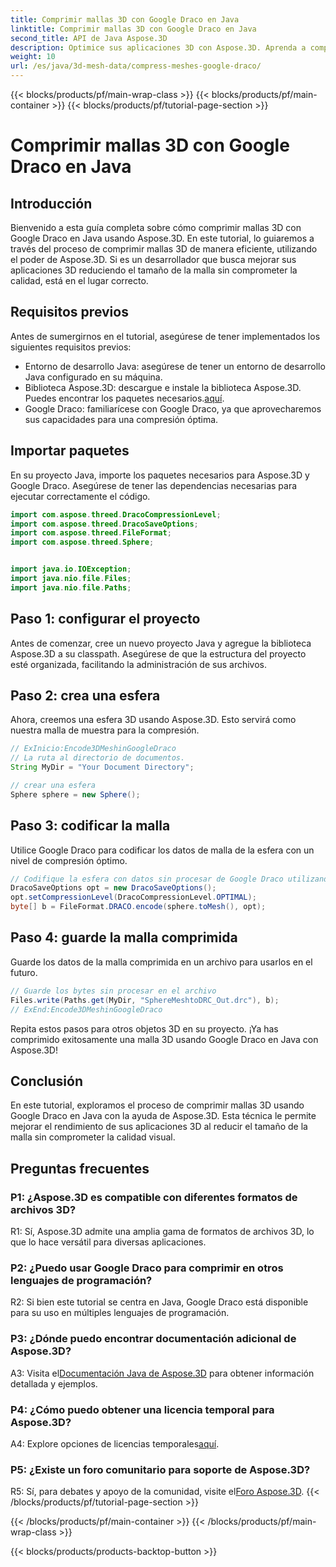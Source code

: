 ```yaml
---
title: Comprimir mallas 3D con Google Draco en Java
linktitle: Comprimir mallas 3D con Google Draco en Java
second_title: API de Java Aspose.3D
description: Optimice sus aplicaciones 3D con Aspose.3D. Aprenda a comprimir mallas usando Google Draco en Java. Siga nuestra guía paso a paso para un desarrollo 3D eficiente.
weight: 10
url: /es/java/3d-mesh-data/compress-meshes-google-draco/
---
```


{{< blocks/products/pf/main-wrap-class >}}
{{< blocks/products/pf/main-container >}}
{{< blocks/products/pf/tutorial-page-section >}}

# Comprimir mallas 3D con Google Draco en Java

## Introducción

Bienvenido a esta guía completa sobre cómo comprimir mallas 3D con Google Draco en Java usando Aspose.3D. En este tutorial, lo guiaremos a través del proceso de comprimir mallas 3D de manera eficiente, utilizando el poder de Aspose.3D. Si es un desarrollador que busca mejorar sus aplicaciones 3D reduciendo el tamaño de la malla sin comprometer la calidad, está en el lugar correcto.

## Requisitos previos

Antes de sumergirnos en el tutorial, asegúrese de tener implementados los siguientes requisitos previos:

- Entorno de desarrollo Java: asegúrese de tener un entorno de desarrollo Java configurado en su máquina.
-  Biblioteca Aspose.3D: descargue e instale la biblioteca Aspose.3D. Puedes encontrar los paquetes necesarios.[aquí](https://releases.aspose.com/3d/java/).
- Google Draco: familiarícese con Google Draco, ya que aprovecharemos sus capacidades para una compresión óptima.

## Importar paquetes

En su proyecto Java, importe los paquetes necesarios para Aspose.3D y Google Draco. Asegúrese de tener las dependencias necesarias para ejecutar correctamente el código.

```java
import com.aspose.threed.DracoCompressionLevel;
import com.aspose.threed.DracoSaveOptions;
import com.aspose.threed.FileFormat;
import com.aspose.threed.Sphere;


import java.io.IOException;
import java.nio.file.Files;
import java.nio.file.Paths;
```

## Paso 1: configurar el proyecto

Antes de comenzar, cree un nuevo proyecto Java y agregue la biblioteca Aspose.3D a su classpath. Asegúrese de que la estructura del proyecto esté organizada, facilitando la administración de sus archivos.

## Paso 2: crea una esfera

Ahora, creemos una esfera 3D usando Aspose.3D. Esto servirá como nuestra malla de muestra para la compresión.

```java
// ExInicio:Encode3DMeshinGoogleDraco
// La ruta al directorio de documentos.
String MyDir = "Your Document Directory";

// crear una esfera
Sphere sphere = new Sphere();
```

## Paso 3: codificar la malla

Utilice Google Draco para codificar los datos de malla de la esfera con un nivel de compresión óptimo.

```java
// Codifique la esfera con datos sin procesar de Google Draco utilizando un nivel de compresión óptimo.
DracoSaveOptions opt = new DracoSaveOptions();
opt.setCompressionLevel(DracoCompressionLevel.OPTIMAL);
byte[] b = FileFormat.DRACO.encode(sphere.toMesh(), opt);
```

## Paso 4: guarde la malla comprimida

Guarde los datos de la malla comprimida en un archivo para usarlos en el futuro.

```java
// Guarde los bytes sin procesar en el archivo
Files.write(Paths.get(MyDir, "SphereMeshtoDRC_Out.drc"), b);
// ExEnd:Encode3DMeshinGoogleDraco
```

Repita estos pasos para otros objetos 3D en su proyecto. ¡Ya has comprimido exitosamente una malla 3D usando Google Draco en Java con Aspose.3D!

## Conclusión

En este tutorial, exploramos el proceso de comprimir mallas 3D usando Google Draco en Java con la ayuda de Aspose.3D. Esta técnica le permite mejorar el rendimiento de sus aplicaciones 3D al reducir el tamaño de la malla sin comprometer la calidad visual.

## Preguntas frecuentes

### P1: ¿Aspose.3D es compatible con diferentes formatos de archivos 3D?

R1: Sí, Aspose.3D admite una amplia gama de formatos de archivos 3D, lo que lo hace versátil para diversas aplicaciones.

### P2: ¿Puedo usar Google Draco para comprimir en otros lenguajes de programación?

R2: Si bien este tutorial se centra en Java, Google Draco está disponible para su uso en múltiples lenguajes de programación.

### P3: ¿Dónde puedo encontrar documentación adicional de Aspose.3D?

 A3: Visita el[Documentación Java de Aspose.3D](https://reference.aspose.com/3d/java/) para obtener información detallada y ejemplos.

### P4: ¿Cómo puedo obtener una licencia temporal para Aspose.3D?

 A4: Explore opciones de licencias temporales[aquí](https://purchase.aspose.com/temporary-license/).

### P5: ¿Existe un foro comunitario para soporte de Aspose.3D?

 R5: Sí, para debates y apoyo de la comunidad, visite el[Foro Aspose.3D](https://forum.aspose.com/c/3d/18).
{{< /blocks/products/pf/tutorial-page-section >}}

{{< /blocks/products/pf/main-container >}}
{{< /blocks/products/pf/main-wrap-class >}}

{{< blocks/products/products-backtop-button >}}

